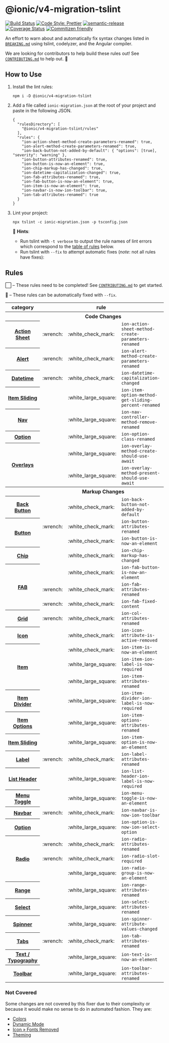 # @ionic/v4-migration-tslint

[![Build Status][circle-badge]][circle-badge-url]
[![Code Style: Prettier](https://img.shields.io/badge/code_style-prettier-ff69b4.svg)](https://github.com/prettier/prettier)
[![semantic-release](https://img.shields.io/badge/%20%20%F0%9F%93%A6%F0%9F%9A%80-semantic--release-e10079.svg)](https://github.com/semantic-release/semantic-release)
[![Coverage Status](https://coveralls.io/repos/github/ionic-team/v4-migration-tslint/badge.svg?branch=master)](https://coveralls.io/github/ionic-team/v4-migration-tslint?branch=master)
[![Commitizen friendly](https://img.shields.io/badge/commitizen-friendly-brightgreen.svg)](http://commitizen.github.io/cz-cli/)

An effort to warn about and automatically fix syntax changes listed in [`BREAKING.md`](https://github.com/ionic-team/ionic/blob/master/angular/BREAKING.md) using tslint, codelyzer, and the Angular compiler.

We are looking for contributors to help build these rules out! See [`CONTRIBUTING.md`](https://github.com/ionic-team/v4-migration-tslint/blob/develop/CONTRIBUTING.md) to help out. :sparkling_heart:

## How to Use

1. Install the lint rules:

    ```
    npm i -D @ionic/v4-migration-tslint
    ```

1. Add a file called `ionic-migration.json` at the root of your project and paste in the following JSON.

    ```
    {
      "rulesDirectory": [
        "@ionic/v4-migration-tslint/rules"
      ],
      "rules": {
        "ion-action-sheet-method-create-parameters-renamed": true,
        "ion-alert-method-create-parameters-renamed": true,
        "ion-back-button-not-added-by-default": { "options": [true], "severity": "warning" },
        "ion-button-attributes-renamed": true,
        "ion-button-is-now-an-element": true,
        "ion-chip-markup-has-changed": true,
        "ion-datetime-capitalization-changed": true,
        "ion-fab-attributes-renamed": true,
        "ion-fab-button-is-now-an-element": true,
        "ion-item-is-now-an-element": true,
        "ion-navbar-is-now-ion-toolbar": true,
        "ion-tab-attributes-renamed": true
      }
    }
    ```

1. Lint your project:

    ```
    npx tslint -c ionic-migration.json -p tsconfig.json
    ```

    :memo: **Hints**:

    * Run tslint with `-t verbose` to output the rule names of lint errors which correspond to the [table of rules](#rules) below.
    * Run tslint with `--fix` to attempt automatic fixes (_note_: not all rules have fixes):

## Rules

:white_large_square: &ndash; These rules need to be completed! See [`CONTRIBUTING.md`](https://github.com/ionic-team/v4-migration-tslint/blob/develop/CONTRIBUTING.md) to get started.

:wrench: &ndash; These rules can be automatically fixed with `--fix`.

<table>
  <tr>
    <th>category</th>
    <th colspan="3">rule</th>
    <th>contributors</th>
  </tr>
  <tr>
    <th colspan="5">Code Changes</th>
  </tr>
  <tr>
    <th>
      <a href="https://github.com/ionic-team/ionic/blob/master/angular/BREAKING.md#action-sheet">Action Sheet</a>
    </th>
    <td>:wrench:</td>
    <td>:white_check_mark:</td>
    <td>
      <code>ion-action-sheet-method-create-parameters-renamed</code></td>
    <td>
      <a href="https://github.com/cwoolum">@cwoolum</a>
    </td>
  </tr>
  <tr>
    <th>
      <a href="https://github.com/ionic-team/ionic/blob/master/angular/BREAKING.md#alert">Alert</a>
    </th>
    <td>:wrench:</td>
    <td>:white_check_mark:</td>
    <td>
      <code>ion-alert-method-create-parameters-renamed</code></td>
    <td>
      <a href="https://github.com/cwoolum">@cwoolum</a>
    </td>
  </tr>
  <tr>
    <th>
      <a href="https://github.com/ionic-team/ionic/blob/master/angular/BREAKING.md#datetime">Datetime</a>
    </th>
    <td>:wrench:</td>
    <td>:white_check_mark:</td>
    <td>
      <code>ion-datetime-capitalization-changed</code>
    </td>
    <td>
      <a href="https://github.com/mhartington">@mhartington</a>
    </td>
  </tr>
  <tr>
    <th>
      <a href="https://github.com/ionic-team/ionic/blob/master/angular/BREAKING.md#item-sliding">Item Sliding</a>
    </th>
    <td></td>
    <td>:white_large_square:</td>
    <td>
      <code>ion-item-option-method-get-sliding-percent-renamed</code>
    </td>
    <td></td>
  </tr>
  <tr>
    <th>
      <a href="https://github.com/ionic-team/ionic/blob/master/angular/BREAKING.md#nav">Nav</a>
    </th>
    <td></td>
    <td>:white_large_square:</td>
    <td>
      <code>ion-nav-controller-method-remove-renamed</code>
    </td>
    <td></td>
  </tr>
  <tr>
    <th>
      <a href="https://github.com/ionic-team/ionic/blob/master/angular/BREAKING.md#option">Option</a>
    </th>
    <td></td>
    <td>:white_large_square:</td>
    <td>
      <code>ion-option-class-renamed</code>
    </td>
    <td></td>
  </tr>
  <tr>
    <th rowspan="2">
      <a href="https://github.com/ionic-team/ionic/blob/master/angular/BREAKING.md#overlays">Overlays</a>
    </th>
    <td></td>
    <td>:white_large_square:</td>
    <td>
      <code>ion-overlay-method-create-should-use-await</code>
    </td>
    <td></td>
  </tr>
  <tr>
    <td></td>
    <td>:white_large_square:</td>
    <td>
      <code>ion-overlay-method-present-should-use-await</code>
    </td>
    <td></td>
  </tr>
  <tr>
    <th colspan="5">Markup Changes</th>
  </tr>
  <tr>
    <th>
      <a href="https://github.com/ionic-team/ionic/blob/master/angular/BREAKING.md#back-button">Back Button</a>
    </th>
    <td></td>
    <td>:white_check_mark:</td>
    <td>
      <code>ion-back-button-not-added-by-default</code>
    </td>
    <td>
      <a href="https://github.com/dwieeb">@dwieeb</a>
    </td>
  </tr>
  <tr>
    <th rowspan="2">
      <a href="https://github.com/ionic-team/ionic/blob/master/angular/BREAKING.md#button">Button</a>
    </th>
    <td>:wrench:</td>
    <td>:white_check_mark:</td>
    <td>
      <code>ion-button-attributes-renamed</code>
    </td>
    <td>
      <a href="https://github.com/cwoolum">@cwoolum</a>
    </td>
  </tr>
  <tr>
    <td></td>
    <td>:white_check_mark:</td>
    <td>
      <code>ion-button-is-now-an-element</code>
    </td>
    <td>
      <a href="https://github.com/cwoolum">@cwoolum</a>
    </td>
  </tr>
  <tr>
    <th>
      <a href="https://github.com/ionic-team/ionic/blob/master/angular/BREAKING.md#chip">Chip</a>
    </th>
    <td></td>
    <td>:white_check_mark:</td>
    <td>
      <code>ion-chip-markup-has-changed</code>
    </td>
    <td>
      <a href="https://github.com/cwoolum">@cwoolum</a>
    </td>
  </tr>
  <tr>
    <th rowspan="3">
      <a href="https://github.com/ionic-team/ionic/blob/master/angular/BREAKING.md#fab">FAB</a>
    </th>
    <td></td>
    <td>:white_check_mark:</td>
    <td>
      <code>ion-fab-button-is-now-an-element</code>
    </td>
    <td>
      <a href="https://github.com/dwieeb">@dwieeb</a>
    </td>
  </tr>
  <tr>
    <td>:wrench:</td>
    <td>:white_check_mark:</td>
    <td>
      <code>ion-fab-attributes-renamed</code>
    </td>
    <td>
      <a href="https://github.com/dwieeb">@dwieeb</a>
    </td>
  </tr>
  <tr>
    <td>:wrench:</td>
    <td>:white_check_mark:</td>
    <td>
      <code>ion-fab-fixed-content</code>
    </td>
    <td>
      <a href="https://github.com/dwieeb">@dwieeb</a>
    </td>
  </tr>
  <tr>
    <th>
      <a href="https://github.com/ionic-team/ionic/blob/master/angular/BREAKING.md#grid">Grid</a>
    </th>
    <td>:wrench:</td>
    <td>:white_check_mark:</td>
    <td>
      <code>ion-col-attributes-renamed</code>
    </td>
    <td>
      <a href="https://github.com/dwieeb">@dwieeb</a>
    </td>
  </tr>
  <tr>
    <th>
      <a href="https://github.com/ionic-team/ionic/blob/master/angular/BREAKING.md#icon">Icon</a>
    </th>
    <td></td>
    <td>:white_check_mark:</td>
    <td>
      <code>ion-icon-attribute-is-active-removed</code>
    </td>
    <td>
      <a href="https://github.com/dwieeb">@dwieeb</a>
    </td>
  </tr>
  <tr>
    <th rowspan="3">
      <a href="https://github.com/ionic-team/ionic/blob/master/angular/BREAKING.md#item">Item</a>
    </th>
    <td></td>
    <td>:white_check_mark:</td>
    <td>
      <code>ion-item-is-now-an-element</code>
    </td>
    <td>
      <a href="https://github.com/dwieeb">@dwieeb</a>
    </td>
  </tr>
  <tr>
    <td></td>
    <td>:white_large_square:</td>
    <td>
      <code>ion-item-ion-label-is-now-required</code>
    </td>
    <td></td>
  </tr>
  <tr>
    <td></td>
    <td>:white_large_square:</td>
    <td>
      <code>ion-item-attributes-renamed</code>
    </td>
    <td></td>
  </tr>
  <tr>
    <th>
      <a href="https://github.com/ionic-team/ionic/blob/master/angular/BREAKING.md#item-divider">Item Divider</a>
    </th>
    <td></td>
    <td>:white_large_square:</td>
    <td>
      <code>ion-item-divider-ion-label-is-now-required</code>
    </td>
    <td></td>
  </tr>
  <tr>
    <th>
      <a href="https://github.com/ionic-team/ionic/blob/master/angular/BREAKING.md#item-options">Item Options</a>
    </th>
    <td></td>
    <td>:white_large_square:</td>
    <td>
      <code>ion-item-options-attributes-renamed</code>
    </td>
    <td>
      <a href="https://github.com/mhartington">@mhartington</a>
    </td>
  </tr>
  <tr>
    <th>
      <a href="https://github.com/ionic-team/ionic/blob/master/angular/BREAKING.md#item-sliding">Item Sliding</a>
    </th>
    <td></td>
    <td>:white_large_square:</td>
    <td>
      <code>ion-item-option-is-now-an-element</code>
    </td>
    <td></td>
  </tr>
  <tr>
    <th>
      <a href="https://github.com/ionic-team/ionic/blob/master/angular/BREAKING.md#label">Label</a>
    </th>
    <td>:wrench:</td>
    <td>:white_check_mark:</td>
    <td>
      <code>ion-label-attributes-renamed</code>
    </td>
    <td>
      <a href="https://github.com/dwieeb">@dwieeb</a>
    </td>
  </tr>
  <tr>
    <th>
      <a href="https://github.com/ionic-team/ionic/blob/master/angular/BREAKING.md#list-header">List Header</a>
    </th>
    <td></td>
    <td>:white_large_square:</td>
    <td>
      <code>ion-list-header-ion-label-is-now-required</code>
    </td>
    <td></td>
  </tr>
  <tr>
    <th>
      <a href="https://github.com/ionic-team/ionic/blob/master/angular/BREAKING.md#menu-toggle">Menu Toggle</a>
    </th>
    <td></td>
    <td>:white_large_square:</td>
    <td>
      <code>ion-menu-toggle-is-now-an-element</code>
    </td>
    <td></td>
  </tr>
  <tr>
    <th>
      <a href="https://github.com/ionic-team/ionic/blob/master/angular/BREAKING.md#navbar">Navbar</a>
    </th>
    <td>:wrench:</td>
    <td>:white_check_mark:</td>
    <td>
      <code>ion-navbar-is-now-ion-toolbar</code></td>
    <td>
      <a href="https://github.com/cwoolum">@cwoolum</a>
    </td>
  </tr>
  <tr>
    <th>
      <a href="https://github.com/ionic-team/ionic/blob/master/angular/BREAKING.md#option">Option</a>
    </th>
    <td></td>
    <td>:white_large_square:</td>
    <td>
      <code>ion-option-is-now-ion-select-option</code>
    </td>
    <td></td>
  </tr>
  <tr>
    <th rowspan="3">
      <a href="https://github.com/ionic-team/ionic/blob/master/angular/BREAKING.md#radio">Radio</a>
    </th>
    <td>:wrench:</td>
    <td>:white_check_mark:</td>
    <td>
      <code>ion-radio-attributes-renamed</code>
    </td>
    <td>
      <a href="https://github.com/dwieeb">@dwieeb</a>
    </td>
  </tr>
  <tr>
    <td>:wrench:</td>
    <td>:white_check_mark:</td>
    <td>
      <code>ion-radio-slot-required</code>
    </td>
    <td>
      <a href="https://github.com/dwieeb">@dwieeb</a>
    </td>
  </tr>
  <tr>
    <td></td>
    <td>:white_large_square:</td>
    <td>
      <code>ion-radio-group-is-now-an-element</code>
    </td>
    <td></td>
  </tr>
  <tr>
    <th>
      <a href="https://github.com/ionic-team/ionic/blob/master/angular/BREAKING.md#range">Range</a>
    </th>
    <td></td>
    <td>:white_large_square:</td>
    <td>
      <code>ion-range-attributes-renamed</code>
    </td>
    <td></td>
  </tr>
  <tr>
    <th>
      <a href="https://github.com/ionic-team/ionic/blob/master/angular/BREAKING.md#select">Select</a>
    </th>
    <td></td>
    <td>:white_large_square:</td>
    <td>
      <code>ion-select-attributes-renamed</code>
    </td>
    <td></td>
  </tr>
  <tr>
    <th>
      <a href="https://github.com/ionic-team/ionic/blob/master/angular/BREAKING.md#spinner">Spinner</a>
    </th>
    <td></td>
    <td>:white_large_square:</td>
    <td>
      <code>ion-spinner-attribute-values-changed</code>
    </td>
    <td></td>
  </tr>
  <tr>
    <th>
      <a href="https://github.com/ionic-team/ionic/blob/master/angular/BREAKING.md#tabs">Tabs</a>
    </th>
    <td>:wrench:</td>
    <td>:white_check_mark:</td>
    <td>
      <code>ion-tab-attributes-renamed</code></td>
    <td>
      <a href="https://github.com/cwoolum">@cwoolum</a>
    </td>
  </tr>
  <tr>
    <th>
      <a href="https://github.com/ionic-team/ionic/blob/master/angular/BREAKING.md#text--typography">Text / Typography</a>
    </th>
    <td></td>
    <td>:white_large_square:</td>
    <td>
      <code>ion-text-is-now-an-element</code>
    </td>
    <td></td>
  </tr>
  <tr>
    <th>
      <a href="https://github.com/ionic-team/ionic/blob/master/angular/BREAKING.md#toolbar">Toolbar</a>
    </th>
    <td></td>
    <td>:white_large_square:</td>
    <td>
      <code>ion-toolbar-attributes-renamed</code>
    </td>
    <td></td>
  </tr>
</table>


### Not Covered

Some changes are not covered by this fixer due to their complexity or because it would make no sense to do in automated fashion. They are:

* [Colors](https://github.com/ionic-team/ionic/blob/master/angular/BREAKING.md#colors)
* [Dynamic Mode](https://github.com/ionic-team/ionic/blob/master/angular/BREAKING.md#dynamic-mode)
* [Icon &raquo; Fonts Removed](https://github.com/ionic-team/ionic/blob/master/angular/BREAKING.md#icon)
* [Theming](https://github.com/ionic-team/ionic/blob/master/angular/BREAKING.md#theming)

[circle-badge]: https://circleci.com/gh/ionic-team/v4-migration-tslint.svg?style=shield
[circle-badge-url]: https://circleci.com/gh/ionic-team/v4-migration-tslint
